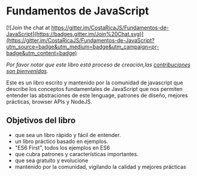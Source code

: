 # Fundamentos de JavaScript

[![Join the chat at https://gitter.im/CostaRicaJS/Fundamentos-de-JavaScript](https://badges.gitter.im/Join%20Chat.svg)](https://gitter.im/CostaRicaJS/Fundamentos-de-JavaScript?utm_source=badge&utm_medium=badge&utm_campaign=pr-badge&utm_content=badge)

_Por favor notar que este libro está proceso de creación,las [contribuciones son bienvenidas](https://github.com/CostaRicaJS/Fundamentos-de-JavaScript/blob/master/contribuciones.md)._  

Este es un libro escrito y mantenido por la comunidad de javascript que describe los conceptos fundamentales de JavaScript que nos permiten entender las abstraciones de este lenguage, patrones de diseño, mejores prácticas, browser APIs y NodeJS.

## Objetivos del libro

- que sea un libro rápido y fácil de entender.
- un libro práctico basado en ejemplos.
- "ES6 First", todos los ejemplos en ES6
- que cubra patrones y características importantes.
- que sea gratuito y evolucione
- mantenido por la comunidad, vigilando la calidad y mejores prácticas
